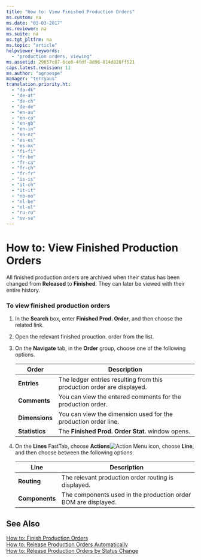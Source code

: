 ```yaml
---
title: "How to: View Finished Production Orders"
ms.custom: na
ms.date: "03-03-2017"
ms.reviewer: na
ms.suite: na
ms.tgt_pltfrm: na
ms.topic: "article"
helpviewer_keywords: 
  - "production orders, viewing"
ms.assetid: 29657c87-6ce0-4fdf-8d96-814d828ff521
caps.latest.revision: 11
ms.author: "sgroespe"
manager: "terryaus"
translation.priority.ht: 
  - "da-dk"
  - "de-at"
  - "de-ch"
  - "de-de"
  - "en-au"
  - "en-ca"
  - "en-gb"
  - "en-in"
  - "en-nz"
  - "es-es"
  - "es-mx"
  - "fi-fi"
  - "fr-be"
  - "fr-ca"
  - "fr-ch"
  - "fr-fr"
  - "is-is"
  - "it-ch"
  - "it-it"
  - "nb-no"
  - "nl-be"
  - "nl-nl"
  - "ru-ru"
  - "sv-se"
---
```

# How to: View Finished Production Orders
All finished production orders are archived when their status has been changed from **Released** to **Finished**. They can later be viewed with their entire history.  
  
### To view finished production orders  
  
1.  In the **Search** box, enter **Finished Prod. Order**, and then choose the related link.  
  
2.  Open the relevant finished prouction. order from the list.  
  
3.  On the **Navigate** tab, in the **Order** group, choose one of the following options.  
  
    |Order|Description|  
    |-----------|-----------------|  
    |**Entries**|The ledger entries resulting from this production order are displayed.|  
    |**Comments**|You can view the entered comments for the production order.|  
    |**Dimensions**|You can view the dimension used for the production order line.|  
    |**Statistics**|The **Finished Prod. Order Stat.** window opens.|  
  
4.  On the **Lines** FastTab, choose **Actions**![Action Menu icon](../DesignAndEngineering/media/actionmenuicon.png "actionMenuIcon"), choose **Line**, and then choose between the following options.  
  
    |Line|Description|  
    |----------|-----------------|  
    |**Routing**|The relevant production order routing is displayed.|  
    |**Components**|The components used in the production order BOM are displayed.|  
  
## See Also  
 [How to: Finish Production Orders](../Production/how-to-finish-production-orders.md)   
 [How to: Release Production Orders Automatically](../OperationsPlanning/how-to-release-production-orders-automatically.md)   
 [How to: Release Production Orders by Status Change](../OperationsPlanning/how-to-release-production-orders-by-status-change.md)